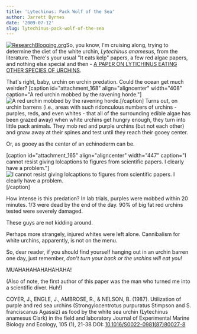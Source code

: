 ```yaml
---
title: 'Lytechinus: Pack Wolf of the Sea'
author: Jarrett Byrnes
date: '2009-07-12'
slug: lytechinus-pack-wolf-of-the-sea
---
```


[![ResearchBlogging.org](http://www.researchblogging.org/public/citation_icons/rb2_large_gray.png)](http://www.researchblogging.org)So, you know, I'm cruising along, trying to determine the diet of the white urchin, _Lytechinus anamesus_, from the literature.  There's your usual "It eats kelp" papers, a few red algae papers, and nothing else special and then - [A PAPER ON LYTICHINUS EATING OTHER SPECIES OF URCHINS](http://dx.doi.org/10.1016/S0022-0981(87)80027-8).

That's right, baby, urchin on urchin predation.  Could the ocean get much weirder?
[caption id="attachment_168" align="aligncenter" width="408" caption="A red urchin mobbed by the ravening horde."]![A red urchin mobbed by the ravening horde.](http://www.imachordata.com/wp-content/uploads/2009/07/mobbed_red2.png)[/caption]
Turns out, on urchin barrens (i.e., areas with such ridonculous numbers of urchins - purples, reds, and even whites - that all of the surrounding edible algae has been grazed away) when white urchins get hungry enough, they turn into little pack animals.  They mob red and purple urchins (but not each other) and gnaw away at their spines and test until they reach their gooey center.

Or, as gooey as the center of an echinoderm can be.

[caption id="attachment_165" align="aligncenter" width="447" caption="I cannot resist giving lolcaptions to figures from scientific papers.  I clearly have a problem."]![I cannot resist giving lolcaptions to figures from scientific papers.  I clearly have a problem.](http://www.imachordata.com/wp-content/uploads/2009/07/red_haircut1.png)[/caption]

How intense is this predation?  In lab trials, purples were mobbed within 20 minutes.  1/3 were dead by the end of the day.  90% of big fat red urchins tested were severely damaged.

These guys are not kidding around.

Perhaps more strangely, injured whites were left alone.  Cannibalism for white urchins, apparently, is not on the menu.

So, dear reader, if you should find yourself hanging out in an urchin barren one day, just remember, _don't turn your back or the urchins will eat you_!

MUAHAHAHAHAHAHAHA!

(Also of note, the first author of this paper was the man who turned me into a scientific diver.  Huh!)

COYER, J., ENGLE, J., AMBROSE, R., & NELSON, B. (1987). Utilization of purple and red sea urchins (Strongylocentrotus purpuratus Stimpson and S. franciscanus Agassiz) as food by the white sea urchin (Lytechinus anamesus Clark) in the field and laboratory Journal of Experimental Marine Biology and Ecology, 105 (1), 21-38 DOI: [10.1016/S0022-0981(87)80027-8](http://dx.doi.org/10.1016/S0022-0981(87)80027-8)
